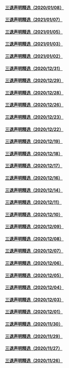 #### [三退声明精选（2020/01/08）](master/../pages/nf3104/n12676924.md) 
#### [三退声明精选（2021/01/07）](master/../pages/nf3104/n12674497.md) 
#### [三退声明精选（2021/01/05）](master/../pages/nf3104/n12669439.md) 
#### [三退声明精选（2021/01/03）](master/../pages/nf3104/n12665064.md) 
#### [三退声明精选（2021/01/02）](master/../pages/nf3104/n12663303.md) 
#### [三退声明精选（2020/12/31）](master/../pages/nf3104/n12658801.md) 
#### [三退声明精选（2020/12/29）](master/../pages/nf3104/n12653320.md) 
#### [三退声明精选（2020/12/28）](master/../pages/nf3104/n12650796.md) 
#### [三退声明精选（2020/12/26）](master/../pages/nf3104/n12647002.md) 
#### [三退声明精选（2020/12/23）](master/../pages/nf3104/n12641663.md) 
#### [三退声明精选（2020/12/22）](master/../pages/nf3104/n12639188.md) 
#### [三退声明精选（2020/12/19）](master/../pages/nf3104/n12632901.md) 
#### [三退声明精选（2020/12/18）](master/../pages/nf3104/n12631492.md) 
#### [三退声明精选（2020/12/17）](master/../pages/nf3104/n12629016.md) 
#### [三退声明精选（2020/12/16）](master/../pages/nf3104/n12626259.md) 
#### [三退声明精选（2020/12/14）](master/../pages/nf3104/n12621234.md) 
#### [三退声明精选（2020/12/11）](master/../pages/nf3104/n12614689.md) 
#### [三退声明精选（2020/12/10）](master/../pages/nf3104/n12612309.md) 
#### [三退声明精选（2020/12/09）](master/../pages/nf3104/n12609622.md) 
#### [三退声明精选（2020/12/08）](master/../pages/nf3104/n12605176.md) 
#### [三退声明精选（2020/12/07）](master/../pages/nf3104/n12603222.md) 
#### [三退声明精选（2020/12/06）](master/../pages/nf3104/n12600239.md) 
#### [三退声明精选（2020/12/05）](master/../pages/nf3104/n12598598.md) 
#### [三退声明精选（2020/12/04）](master/../pages/nf3104/n12597307.md) 
#### [三退声明精选（2020/12/03）](master/../pages/nf3104/n12595046.md) 
#### [三退声明精选（2020/12/01）](master/../pages/nf3104/n12589397.md) 
#### [三退声明精选（2020/11/30）](master/../pages/nf3104/n12587171.md) 
#### [三退声明精选（2020/11/29）](master/../pages/nf3104/n12584236.md) 
#### [三退声明精选（2020/11/27）](master/../pages/nf3104/n12580931.md) 
#### [三退声明精选（2020/11/26）](master/../pages/nf3104/n12578314.md) 
